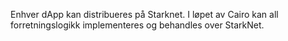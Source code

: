 Enhver dApp kan distribueres på Starknet. I løpet av Cairo kan all forretningslogikk implementeres og behandles over StarkNet.